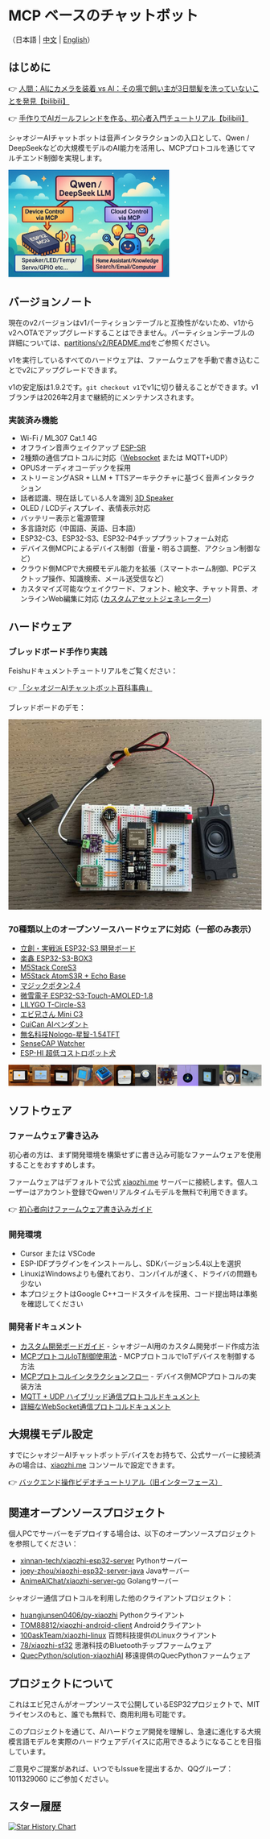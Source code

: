# MCP ベースのチャットボット

（日本語 | [中文](README.md) | [English](README_en.md)）

## はじめに

👉 [人間：AIにカメラを装着 vs AI：その場で飼い主が3日間髪を洗っていないことを発見【bilibili】](https://www.bilibili.com/video/BV1bpjgzKEhd/)

👉 [手作りでAIガールフレンドを作る、初心者入門チュートリアル【bilibili】](https://www.bilibili.com/video/BV1XnmFYLEJN/)

シャオジーAIチャットボットは音声インタラクションの入口として、Qwen / DeepSeekなどの大規模モデルのAI能力を活用し、MCPプロトコルを通じてマルチエンド制御を実現します。

<img src="docs/mcp-based-graph.jpg" alt="MCPであらゆるものを制御" width="320">

## バージョンノート

現在のv2バージョンはv1パーティションテーブルと互換性がないため、v1からv2へOTAでアップグレードすることはできません。パーティションテーブルの詳細については、[partitions/v2/README.md](partitions/v2/README.md)をご参照ください。

v1を実行しているすべてのハードウェアは、ファームウェアを手動で書き込むことでv2にアップグレードできます。

v1の安定版は1.9.2です。`git checkout v1`でv1に切り替えることができます。v1ブランチは2026年2月まで継続的にメンテナンスされます。

### 実装済み機能

- Wi-Fi / ML307 Cat.1 4G
- オフライン音声ウェイクアップ [ESP-SR](https://github.com/espressif/esp-sr)
- 2種類の通信プロトコルに対応（[Websocket](docs/websocket.md) または MQTT+UDP）
- OPUSオーディオコーデックを採用
- ストリーミングASR + LLM + TTSアーキテクチャに基づく音声インタラクション
- 話者認識、現在話している人を識別 [3D Speaker](https://github.com/modelscope/3D-Speaker)
- OLED / LCDディスプレイ、表情表示対応
- バッテリー表示と電源管理
- 多言語対応（中国語、英語、日本語）
- ESP32-C3、ESP32-S3、ESP32-P4チッププラットフォーム対応
- デバイス側MCPによるデバイス制御（音量・明るさ調整、アクション制御など）
- クラウド側MCPで大規模モデル能力を拡張（スマートホーム制御、PCデスクトップ操作、知識検索、メール送受信など）
- カスタマイズ可能なウェイクワード、フォント、絵文字、チャット背景、オンラインWeb編集に対応 ([カスタムアセットジェネレーター](https://github.com/78/xiaozhi-assets-generator))

## ハードウェア

### ブレッドボード手作り実践

Feishuドキュメントチュートリアルをご覧ください：

👉 [「シャオジーAIチャットボット百科事典」](https://ccnphfhqs21z.feishu.cn/wiki/F5krwD16viZoF0kKkvDcrZNYnhb?from=from_copylink)

ブレッドボードのデモ：

![ブレッドボードデモ](docs/v1/wiring2.jpg)

### 70種類以上のオープンソースハードウェアに対応（一部のみ表示）

- <a href="https://oshwhub.com/li-chuang-kai-fa-ban/li-chuang-shi-zhan-pai-esp32-s3-kai-fa-ban" target="_blank" title="立創・実戦派 ESP32-S3 開発ボード">立創・実戦派 ESP32-S3 開発ボード</a>
- <a href="https://github.com/espressif/esp-box" target="_blank" title="楽鑫 ESP32-S3-BOX3">楽鑫 ESP32-S3-BOX3</a>
- <a href="https://docs.m5stack.com/zh_CN/core/CoreS3" target="_blank" title="M5Stack CoreS3">M5Stack CoreS3</a>
- <a href="https://docs.m5stack.com/en/atom/Atomic%20Echo%20Base" target="_blank" title="AtomS3R + Echo Base">M5Stack AtomS3R + Echo Base</a>
- <a href="https://gf.bilibili.com/item/detail/1108782064" target="_blank" title="マジックボタン2.4">マジックボタン2.4</a>
- <a href="https://www.waveshare.net/shop/ESP32-S3-Touch-AMOLED-1.8.htm" target="_blank" title="微雪電子 ESP32-S3-Touch-AMOLED-1.8">微雪電子 ESP32-S3-Touch-AMOLED-1.8</a>
- <a href="https://github.com/Xinyuan-LilyGO/T-Circle-S3" target="_blank" title="LILYGO T-Circle-S3">LILYGO T-Circle-S3</a>
- <a href="https://oshwhub.com/tenclass01/xmini_c3" target="_blank" title="エビ兄さん Mini C3">エビ兄さん Mini C3</a>
- <a href="https://oshwhub.com/movecall/cuican-ai-pendant-lights-up-y" target="_blank" title="Movecall CuiCan ESP32S3">CuiCan AIペンダント</a>
- <a href="https://github.com/WMnologo/xingzhi-ai" target="_blank" title="無名科技Nologo-星智-1.54">無名科技Nologo-星智-1.54TFT</a>
- <a href="https://www.seeedstudio.com/SenseCAP-Watcher-W1-A-p-5979.html" target="_blank" title="SenseCAP Watcher">SenseCAP Watcher</a>
- <a href="https://www.bilibili.com/video/BV1BHJtz6E2S/" target="_blank" title="ESP-HI 超低コストロボット犬">ESP-HI 超低コストロボット犬</a>

<div style="display: flex; justify-content: space-between;">
  <a href="docs/v1/lichuang-s3.jpg" target="_blank" title="立創・実戦派 ESP32-S3 開発ボード">
    <img src="docs/v1/lichuang-s3.jpg" width="240" />
  </a>
  <a href="docs/v1/espbox3.jpg" target="_blank" title="楽鑫 ESP32-S3-BOX3">
    <img src="docs/v1/espbox3.jpg" width="240" />
  </a>
  <a href="docs/v1/m5cores3.jpg" target="_blank" title="M5Stack CoreS3">
    <img src="docs/v1/m5cores3.jpg" width="240" />
  </a>
  <a href="docs/v1/atoms3r.jpg" target="_blank" title="AtomS3R + Echo Base">
    <img src="docs/v1/atoms3r.jpg" width="240" />
  </a>
  <a href="docs/v1/magiclick.jpg" target="_blank" title="マジックボタン2.4">
    <img src="docs/v1/magiclick.jpg" width="240" />
  </a>
  <a href="docs/v1/waveshare.jpg" target="_blank" title="微雪電子 ESP32-S3-Touch-AMOLED-1.8">
    <img src="docs/v1/waveshare.jpg" width="240" />
  </a>
  <a href="docs/v1/lilygo-t-circle-s3.jpg" target="_blank" title="LILYGO T-Circle-S3">
    <img src="docs/v1/lilygo-t-circle-s3.jpg" width="240" />
  </a>
  <a href="docs/v1/xmini-c3.jpg" target="_blank" title="エビ兄さん Mini C3">
    <img src="docs/v1/xmini-c3.jpg" width="240" />
  </a>
  <a href="docs/v1/movecall-cuican-esp32s3.jpg" target="_blank" title="CuiCan">
    <img src="docs/v1/movecall-cuican-esp32s3.jpg" width="240" />
  </a>
  <a href="docs/v1/wmnologo_xingzhi_1.54.jpg" target="_blank" title="無名科技Nologo-星智-1.54">
    <img src="docs/v1/wmnologo_xingzhi_1.54.jpg" width="240" />
  </a>
  <a href="docs/v1/sensecap_watcher.jpg" target="_blank" title="SenseCAP Watcher">
    <img src="docs/v1/sensecap_watcher.jpg" width="240" />
  </a>
  <a href="docs/v1/esp-hi.jpg" target="_blank" title="ESP-HI 超低コストロボット犬">
    <img src="docs/v1/esp-hi.jpg" width="240" />
  </a>
</div>

## ソフトウェア

### ファームウェア書き込み

初心者の方は、まず開発環境を構築せずに書き込み可能なファームウェアを使用することをおすすめします。

ファームウェアはデフォルトで公式 [xiaozhi.me](https://xiaozhi.me) サーバーに接続します。個人ユーザーはアカウント登録でQwenリアルタイムモデルを無料で利用できます。

👉 [初心者向けファームウェア書き込みガイド](https://ccnphfhqs21z.feishu.cn/wiki/Zpz4wXBtdimBrLk25WdcXzxcnNS)

### 開発環境

- Cursor または VSCode
- ESP-IDFプラグインをインストールし、SDKバージョン5.4以上を選択
- LinuxはWindowsよりも優れており、コンパイルが速く、ドライバの問題も少ない
- 本プロジェクトはGoogle C++コードスタイルを採用、コード提出時は準拠を確認してください

### 開発者ドキュメント

- [カスタム開発ボードガイド](docs/custom-board.md) - シャオジーAI用のカスタム開発ボード作成方法
- [MCPプロトコルIoT制御使用法](docs/mcp-usage.md) - MCPプロトコルでIoTデバイスを制御する方法
- [MCPプロトコルインタラクションフロー](docs/mcp-protocol.md) - デバイス側MCPプロトコルの実装方法
- [MQTT + UDP ハイブリッド通信プロトコルドキュメント](docs/mqtt-udp.md)
- [詳細なWebSocket通信プロトコルドキュメント](docs/websocket.md)

## 大規模モデル設定

すでにシャオジーAIチャットボットデバイスをお持ちで、公式サーバーに接続済みの場合は、[xiaozhi.me](https://xiaozhi.me) コンソールで設定できます。

👉 [バックエンド操作ビデオチュートリアル（旧インターフェース）](https://www.bilibili.com/video/BV1jUCUY2EKM/)

## 関連オープンソースプロジェクト

個人PCでサーバーをデプロイする場合は、以下のオープンソースプロジェクトを参照してください：

- [xinnan-tech/xiaozhi-esp32-server](https://github.com/xinnan-tech/xiaozhi-esp32-server) Pythonサーバー
- [joey-zhou/xiaozhi-esp32-server-java](https://github.com/joey-zhou/xiaozhi-esp32-server-java) Javaサーバー
- [AnimeAIChat/xiaozhi-server-go](https://github.com/AnimeAIChat/xiaozhi-server-go) Golangサーバー

シャオジー通信プロトコルを利用した他のクライアントプロジェクト：

- [huangjunsen0406/py-xiaozhi](https://github.com/huangjunsen0406/py-xiaozhi) Pythonクライアント
- [TOM88812/xiaozhi-android-client](https://github.com/TOM88812/xiaozhi-android-client) Androidクライアント
- [100askTeam/xiaozhi-linux](http://github.com/100askTeam/xiaozhi-linux) 百問科技提供のLinuxクライアント
- [78/xiaozhi-sf32](https://github.com/78/xiaozhi-sf32) 思澈科技のBluetoothチップファームウェア
- [QuecPython/solution-xiaozhiAI](https://github.com/QuecPython/solution-xiaozhiAI) 移遠提供のQuecPythonファームウェア

## プロジェクトについて

これはエビ兄さんがオープンソースで公開しているESP32プロジェクトで、MITライセンスのもと、誰でも無料で、商用利用も可能です。

このプロジェクトを通じて、AIハードウェア開発を理解し、急速に進化する大規模言語モデルを実際のハードウェアデバイスに応用できるようになることを目指しています。

ご意見やご提案があれば、いつでもIssueを提出するか、QQグループ：1011329060 にご参加ください。

## スター履歴

<a href="https://star-history.com/#78/xiaozhi-esp32&Date">
 <picture>
   <source media="(prefers-color-scheme: dark)" srcset="https://api.star-history.com/svg?repos=78/xiaozhi-esp32&type=Date&theme=dark" />
   <source media="(prefers-color-scheme: light)" srcset="https://api.star-history.com/svg?repos=78/xiaozhi-esp32&type=Date" />
   <img alt="Star History Chart" src="https://api.star-history.com/svg?repos=78/xiaozhi-esp32&type=Date" />
 </picture>
</a> 
